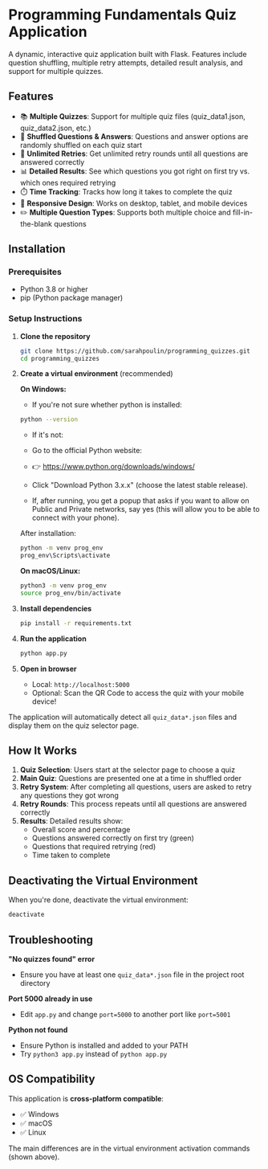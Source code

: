 # Programming Fundamentals Quiz Application

A dynamic, interactive quiz application built with Flask. Features include question shuffling, multiple retry attempts, detailed result analysis, and support for multiple quizzes.

## Features

- 📚 **Multiple Quizzes**: Support for multiple quiz files (quiz_data1.json, quiz_data2.json, etc.)
- 🔀 **Shuffled Questions & Answers**: Questions and answer options are randomly shuffled on each quiz start
- 🔄 **Unlimited Retries**: Get unlimited retry rounds until all questions are answered correctly
- 📊 **Detailed Results**: See which questions you got right on first try vs. which ones required retrying
- ⏱️ **Time Tracking**: Tracks how long it takes to complete the quiz
- 📱 **Responsive Design**: Works on desktop, tablet, and mobile devices
- ✏️ **Multiple Question Types**: Supports both multiple choice and fill-in-the-blank questions

## Installation

### Prerequisites

- Python 3.8 or higher
- pip (Python package manager)

### Setup Instructions

1. **Clone the repository**
   ```bash
   git clone https://github.com/sarahpoulin/programming_quizzes.git
   cd programming_quizzes
   ```

2. **Create a virtual environment** (recommended)
   
   **On Windows:**
   - If you're not sure whether python is installed:
   ```bash
   python --version
   ```
   
   - If it's not:
   - Go to the official Python website:
   - 👉 https://www.python.org/downloads/windows/
   
   - Click "Download Python 3.x.x" (choose the latest stable release).
   - If, after running, you get a popup that asks if you want to allow on Public and Private networks, say yes (this will allow you to be able to connect with your phone).
    
    After installation:
   
   ```bash
   python -m venv prog_env
   prog_env\Scripts\activate
   ```
   
   **On macOS/Linux:**
   ```bash
   python3 -m venv prog_env
   source prog_env/bin/activate
   ```

3. **Install dependencies**
   ```bash
   pip install -r requirements.txt
   ```

4. **Run the application**
   ```bash
   python app.py
   ```

5. **Open in browser**
   - Local: `http://localhost:5000`
   - Optional: Scan the QR Code to access the quiz with your mobile device!

The application will automatically detect all `quiz_data*.json` files and display them on the quiz selector page.

## How It Works

1. **Quiz Selection**: Users start at the selector page to choose a quiz
2. **Main Quiz**: Questions are presented one at a time in shuffled order
3. **Retry System**: After completing all questions, users are asked to retry any questions they got wrong
4. **Retry Rounds**: This process repeats until all questions are answered correctly
5. **Results**: Detailed results show:
   - Overall score and percentage
   - Questions answered correctly on first try (green)
   - Questions that required retrying (red)
   - Time taken to complete

## Deactivating the Virtual Environment

When you're done, deactivate the virtual environment:

```bash
deactivate
```

## Troubleshooting

**"No quizzes found" error**
- Ensure you have at least one `quiz_data*.json` file in the project root directory

**Port 5000 already in use**
- Edit `app.py` and change `port=5000` to another port like `port=5001`

**Python not found**
- Ensure Python is installed and added to your PATH
- Try `python3 app.py` instead of `python app.py`

## OS Compatibility

This application is **cross-platform compatible**:
- ✅ Windows
- ✅ macOS
- ✅ Linux

The main differences are in the virtual environment activation commands (shown above).
